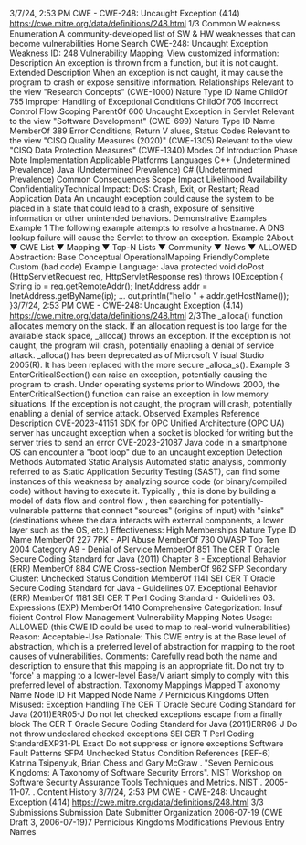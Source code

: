3/7/24, 2:53 PM CWE - CWE-248: Uncaught Exception (4.14)
https://cwe.mitre.org/data/deﬁnitions/248.html 1/3
Common W eakness Enumeration
A community-developed list of SW & HW weaknesses that can become
vulnerabilities
Home Search
CWE-248: Uncaught Exception
Weakness ID: 248
Vulnerability Mapping: 
View customized information:
 Description
An exception is thrown from a function, but it is not caught.
 Extended Description
When an exception is not caught, it may cause the program to crash or expose sensitive information.
 Relationships
 Relevant to the view "Research Concepts" (CWE-1000)
Nature Type ID Name
ChildOf 755 Improper Handling of Exceptional Conditions
ChildOf 705 Incorrect Control Flow Scoping
ParentOf 600 Uncaught Exception in Servlet
 Relevant to the view "Software Development" (CWE-699)
Nature Type ID Name
MemberOf 389 Error Conditions, Return V alues, Status Codes
 Relevant to the view "CISQ Quality Measures (2020)" (CWE-1305)
 Relevant to the view "CISQ Data Protection Measures" (CWE-1340)
 Modes Of Introduction
Phase Note
Implementation
 Applicable Platforms
Languages
C++ (Undetermined Prevalence)
Java (Undetermined Prevalence)
C# (Undetermined Prevalence)
 Common Consequences
Scope Impact Likelihood
Availability
ConfidentialityTechnical Impact: DoS: Crash, Exit, or Restart; Read Application Data
An uncaught exception could cause the system to be placed in a state that could lead to a crash,
exposure of sensitive information or other unintended behaviors.
 Demonstrative Examples
Example 1
The following example attempts to resolve a hostname.
A DNS lookup failure will cause the Servlet to throw an exception.
Example 2About ▼ CWE List ▼ Mapping ▼ Top-N Lists ▼ Community ▼ News ▼
ALLOWED
Abstraction: Base
Conceptual OperationalMapping
FriendlyComplete Custom
(bad code) Example Language: Java 
protected void doPost (HttpServletRequest req, HttpServletResponse res) throws IOException {
String ip = req.getRemoteAddr();
InetAddress addr = InetAddress.getByName(ip);
...
out.println("hello " + addr.getHostName());
}3/7/24, 2:53 PM CWE - CWE-248: Uncaught Exception (4.14)
https://cwe.mitre.org/data/deﬁnitions/248.html 2/3The \_alloca() function allocates memory on the stack. If an allocation request is too large for the available stack space, \_alloca()
throws an exception. If the exception is not caught, the program will crash, potentially enabling a denial of service attack. \_alloca() has
been deprecated as of Microsoft V isual Studio 2005(R). It has been replaced with the more secure \_alloca\_s().
Example 3
EnterCriticalSection() can raise an exception, potentially causing the program to crash. Under operating systems prior to Windows
2000, the EnterCriticalSection() function can raise an exception in low memory situations. If the exception is not caught, the program
will crash, potentially enabling a denial of service attack.
 Observed Examples
Reference Description
CVE-2023-41151 SDK for OPC Unified Architecture (OPC UA) server has uncaught exception when a socket is blocked
for writing but the server tries to send an error
CVE-2023-21087 Java code in a smartphone OS can encounter a "boot loop" due to an uncaught exception
 Detection Methods
Automated Static Analysis
Automated static analysis, commonly referred to as Static Application Security Testing (SAST), can find some instances of this
weakness by analyzing source code (or binary/compiled code) without having to execute it. Typically , this is done by building a
model of data flow and control flow , then searching for potentially-vulnerable patterns that connect "sources" (origins of input)
with "sinks" (destinations where the data interacts with external components, a lower layer such as the OS, etc.)
Effectiveness: High
 Memberships
Nature Type ID Name
MemberOf 227 7PK - API Abuse
MemberOf 730 OWASP Top Ten 2004 Category A9 - Denial of Service
MemberOf 851 The CER T Oracle Secure Coding Standard for Java (2011) Chapter 8 - Exceptional Behavior
(ERR)
MemberOf 884 CWE Cross-section
MemberOf 962 SFP Secondary Cluster: Unchecked Status Condition
MemberOf 1141 SEI CER T Oracle Secure Coding Standard for Java - Guidelines 07. Exceptional Behavior
(ERR)
MemberOf 1181 SEI CER T Perl Coding Standard - Guidelines 03. Expressions (EXP)
MemberOf 1410 Comprehensive Categorization: Insuf ficient Control Flow Management
 Vulnerability Mapping Notes
Usage: ALLOWED (this CWE ID could be used to map to real-world vulnerabilities)
Reason: Acceptable-Use
Rationale:
This CWE entry is at the Base level of abstraction, which is a preferred level of abstraction for mapping to the root causes of
vulnerabilities.
Comments:
Carefully read both the name and description to ensure that this mapping is an appropriate fit. Do not try to 'force' a mapping to a
lower-level Base/V ariant simply to comply with this preferred level of abstraction.
 Taxonomy Mappings
Mapped T axonomy Name Node ID Fit Mapped Node Name
7 Pernicious Kingdoms Often Misused: Exception Handling
The CER T Oracle Secure
Coding Standard for Java
(2011)ERR05-J Do not let checked exceptions escape from a finally block
The CER T Oracle Secure
Coding Standard for Java
(2011)ERR06-J Do not throw undeclared checked exceptions
SEI CER T Perl Coding
StandardEXP31-PL Exact Do not suppress or ignore exceptions
Software Fault Patterns SFP4 Unchecked Status Condition
 References
[REF-6] Katrina Tsipenyuk, Brian Chess and Gary McGraw . "Seven Pernicious Kingdoms: A Taxonomy of Software Security
Errors". NIST Workshop on Software Security Assurance Tools Techniques and Metrics. NIST . 2005-11-07.
.
 Content History
3/7/24, 2:53 PM CWE - CWE-248: Uncaught Exception (4.14)
https://cwe.mitre.org/data/deﬁnitions/248.html 3/3
 Submissions
Submission Date Submitter Organization
2006-07-19
(CWE Draft 3, 2006-07-19)7 Pernicious Kingdoms
 Modifications
 Previous Entry Names
